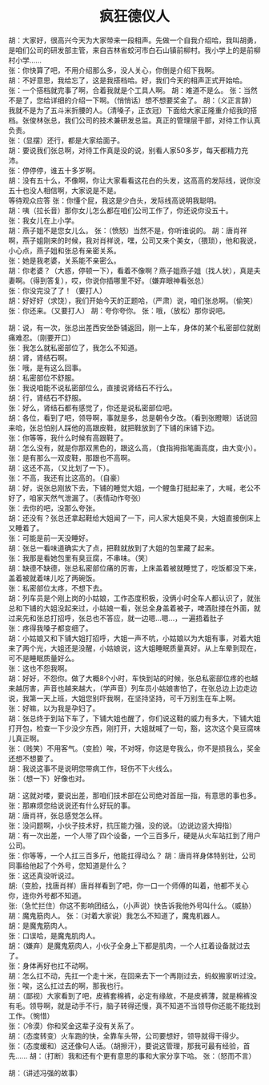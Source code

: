
# <center>疯狂德仪人</center> #
胡：大家好，很高兴今天为大家带来一段相声。先做一个自我介绍哈，我叫胡勇，是咱们公司的研发部主管，来自吉林省蛟河市白石山镇前柳村。我小学上的是前柳村小学......  
张：你快算了吧，不用介绍那么多，没人关心，你倒是介绍下我啊。  
胡：不好意思，我给忘了，这是我搭档哈。好，我们今天的相声正式开始哈。  
张：一个搭档就完事了啊，合着我就是个工具人啊。
胡：难道不是么。
张：当然不是了，您给详细的介绍一下啊。（悄悄话）想不想要奖金了。
胡：（义正言辞）我就不是为了五斗米折腰的人。（清嗓子，正衣冠）下面给大家正隆重介绍我的搭档。张俊林张总，我们公司的技术兼研发总监。真正的管理层干部，对待工作认真负责。  
张：（显摆）还行，都是大家给面子。  
胡：要说我们张总啊，对待工作真是没的说，别看人家50多岁，每天都精力充沛。  
张：停停停，谁五十多岁啊。  
胡：没有五十么，不像啊，你让大家看看这花白的头发，这高高的发际线，说你没五十也没人相信啊，大家说是不是。  
等待观众应答
张：你懂个屁，我这是少白头，发际线高说明我聪明。  
胡：咦（拉长音）那你女儿怎么都在咱们公司工作了，你还说你没五十。  
张：我女儿在上小学。  
胡：燕子姐不是您女儿么。
张：（愤怒）当然不是，你听谁说的。
胡：唐肖祥啊，燕子姐刚来的时候，我对肖祥说，嘿，公司又来个美女，（猥琐），他和我说，小心点，燕子姐和张总有亲密关系。  
张：她是我老婆，关系能不亲密么。  
胡：你老婆？（大惑，停顿一下），看着不像啊？燕子姐燕子姐（找人状），真是夫妻啊。（得到答复），哎，你说你插哪里不好。（嫌弃眼神看张总）  
张：你没完没了了！（要打人）  
胡：好好好（求饶），我们开始今天的正题哈，（严肃）说，咱们张总啊。（偷笑）  
张：你还来。（又要打人）
胡：夸你夸你。
张：哦，（放松）那你说吧。  


胡：说，有一次，张总出差西安坐卧铺返回，刚一上车，身体的某个私密部位就剧痛难忍。（刚要开口）  
张：我怎么就私密部位了，我怎么不知道。  
胡：肾，肾结石啊。  
张：哦，是有这么回事。  
胡：私密部位不舒服。  
张：我说咱能不说私密部位么，直接说肾结石不行么。  
胡：行，肾结石不舒服。  
张：好么，肾结石都有感觉了，你还是说私密部位吧。  
胡：各位，看到了吧，领导啊，事就是多，总是朝令夕改。（看到张瞪眼）话说回来哈，张总怕别人踩他的高跟皮鞋，就把鞋放到了下铺的床铺下边。  
张：你等等，我什么时候有高跟鞋了。  
胡：怎么没有，就是你那双黑色的，跟这么高，（食指拇指笔画高度，由大变小）。  
张：是有那么一双皮鞋，那跟也不高啊。  
胡：这还不高，（又比划了一下）。  
张：不高，我还有比这高的。（自豪）  
胡：好，说张总刚放下去，下铺的睡觉大姐，一个鲤鱼打挺起来了，大喊，老公不好了，咱家天然气泄漏了。（表情动作夸张）  
张：去你的吧，没那么夸张。  
胡：还没有？张总还拿起鞋给大姐闻了一下，问人家大姐臭不臭，大姐直接倒床上又睡着了。  
张：可能是前一天没睡好。  
胡：张总一看味道确实大了点，把鞋就放到了大姐的包里藏了起来。  
张：我那是看她包里有臭豆腐，不串味。（笑）  
胡：缺德不缺德，张总私密部位痛的厉害，上床盖着被就睡觉了，吃饭都没下来，盖着被就着味儿吃了两碗饭。  
张：私密部位太疼，不想下去。  
胡：列车员是个刚上岗的小姑娘，工作态度积极，没俩小时全车人都认识了，就张总和下铺的大姐没起来过，小姑娘一看，张总全身盖着被子，啤酒肚搂在外面，就过来先和张总打招呼，张总也不答应，就一边嗯...嗯...，一遍捂着肚子  
张：疼得我嗓子都变细了。  
胡：小姑娘又和下铺大姐打招呼，大姐一声不吭，小姑娘以为大姐有事，对着大姐来了两个光，大姐还是没醒，小姑娘说，这大姐睡眠质量真好。从上车晕到现在，可不是睡眠质量好么。  
张：这也不怨我啊。  
胡：好好，不怨你。做了大概8个小时，车快到站的时候，张总私密部位疼的也越来越厉害，声音也越来越大，（学声音）列车员小姑娘害怕了，在张总边上边走边说，我第一天上班，大姐您别吓我啊，在坚持坚持，可千万别生在车上啊。  
张：好嘛，以为我是孕妇了。  
胡：张总终于到站下车了，下铺大姐也醒了，你们说这鞋的威力有多大，下铺大姐打开包，检查一下少没少东西，刚打开，大姐就喊了一句，豁，这次这个臭豆腐味儿真正啊。  
张：（贱笑）不用客气。（变脸）唉，不对呀，你这是夸我么，你不是损我么，奖金还想不想要了。  
胡：我说这事不是说明您带病工作，轻伤不下火线么。  
张：（想一下）好像也对。  


胡：这就对喽，要说出差，那咱们技术部在公司绝对首屈一指，有意思的事也多。  
张：那麻烦您给说说还有什么好玩的事。  
胡：唐肖祥，张总感觉怎么样。  
张：没问题啊，小伙子技术好，抗压能力强，没的说。（边说边竖大拇指）  
胡：有一次出差，一个人带了四个设备，一个三百多斤，硬是从火车站扛到了用户公司。  
张：你等等，一个人扛三百多斤，他能扛得动么？
胡：唐肖祥身体特别壮，公司同事给他起了个外号，您知道是什么？  
张：这还真没听说过。  
胡:（变脸，找唐肖祥）唐肖祥看到了吧，你一口一个师傅的叫着，他都不关心你，连你外号都不知道。  
张:（急忙拦住）你这不影响团结么，（小声说）快告诉我他外号叫什么。（威胁）  
胡：魔鬼筋肉人。
张：（对着大家说）我怎么不知道了，魔鬼机器人。  
胡：是魔鬼筋肉人。  
张：口误哈，是魔鬼肌肉人。   
胡：（嫌弃）是魔鬼筋肉人，小伙子全身上下都是肌肉，一个人扛着设备就过去了。  
张：身体再好也扛不动啊。  
胡：怎么扛不动，先扛一个走十米，在回来去下一个再刚过去，蚂蚁搬家听过没。  
张：唉，这么扛过去的啊，那我也行。  
胡：（鄙视）大家看到了吧，皮裤套棉裤，必定有缘故，不是皮裤薄，就是棉裤没有毛。领导啊，就是动手不行，脑子转得还慢，真不知道不当领导你还能不能找到工作。（惋惜）  
张：（冷漠）你和奖金这辈子没有关系了。  
胡：（态度转变）火车跑的快，全靠车头带，公司要想好，领导就得干得少。  
张：（态度缓和）这还像句人话。（胡擦汗），要说这管理，那我可最有经验，首先......
胡：（打断）我和还有个更有意思的事和大家分享下哈。
张：（怒而不言）


胡：（讲述冯强的故事）





